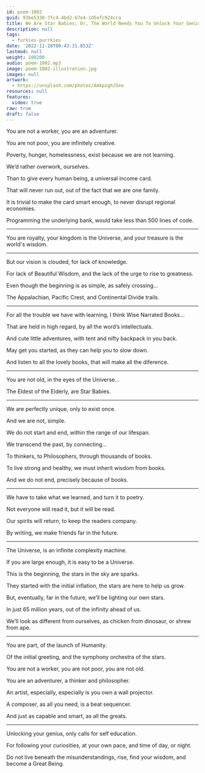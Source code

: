 ```yaml
---
id: poem-1002
guid: 93be5330-7fc4-4bd2-b7e4-1d5efc024cca
title: We Are Star Babies; Or, The World Needs You To Unlock Your Genius
description: null
tags:
  - furkies-purrkies
date: '2022-11-28T00:43:31.853Z'
lastmod: null
weight: 100200
audio: poem-1002.mp3
image: poem-1002-illustration.jpg
images: null
artwork:
  - https://unsplash.com/photos/AmkpzghJ5eo
resources: null
features:
  video: true
raw: true
draft: false
---
```


You are not a worker,
you are an adventurer.

You are not poor,
you are infinitely creative.

Poverty, hunger, homelessness,
exist because we are not learning.

We’d rather overwork,
ourselves.

Than to give every human being,
a universal income card.

That will never run out,
out of the fact that we are one family.

It is trivial to make the card smart enough,
to never disrupt regional economies.

Programming the underlying bank,
would take less than 500 lines of code.

---

You are royalty, your kingdom is the Universe,
and your treasure is the world's wisdom.

---

But our vision is clouded,
for lack of knowledge.

For lack of Beautiful Wisdom,
and the lack of the urge to rise to greatness.

Even though the beginning is as simple,
as safely crossing…

The Appalachian, Pacific Crest,
and Continental Divide trails.

---

For all the trouble we have with learning,
I think Wise Narrated Books…

That are held in high regard,
by all the word’s intellectuals.

And cute little adventures,
with tent and nifty backpack in you back.

May get you started,
as they can help you to slow down.

And listen to all the lovely books,
that will make all the diference.

---

You are not old,
in the eyes of the Universe...

The Eldest of the Elderly,
are Star Babies.

---

We are perfectly unique,
only to exist once.

And we are not,
simple.

We do not start and end,
within the range of our lifespan.

We transcend the past,
by connecting…

To thinkers, to Philosophers,
through thousands of books.

To live strong and healthy,
we must inherit wisdom from books.

And we do not end,
precisely because of books.

---

We have to take what we learned,
and turn it to poetry.

Not everyone will read it,
but it will be read.

Our spirits will return,
to keep the readers company.

By writing,
we make friends far in the future.

---

The Universe,
is an infinite complexity machine.

If you are large enough,
it is easy to be a Universe.

This is the beginning,
the stars in the sky are sparks.

They started with the initial inflation,
the stars are here to help us grow.

But, eventually, far in the future,
we’ll be lighting our own stars.

In just 65 million years,
out of the infinity ahead of us.

We’ll look as different from ourselves,
as chicken from dinosaur, or shrew from ape.

---

You are part,
of the launch of Humanity.

Of the initial greeting,
and the symphony orchestra of the stars.

You are not a worker,
you are not poor, you are not old.

You are an adventurer,
a thinker and philosopher.

An artist, especially,
especially is you own a wall projector.

A composer, as all you need,
is a beat sequencer.

And just as capable and smart,
as all the greats.

---

Unlocking your genius,
only calls for self education.

For following your curiosities,
at your own pace, and time of day, or night.

Do not live beneath the misunderstandings,
rise, find your wisdom, and become a Great Being.
